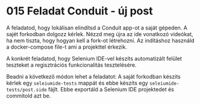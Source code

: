 # 015 Feladat Conduit - új post

A feladatod, hogy lokálisan elindítsd a Conduit app-ot a saját gépeden. A sajét forkodban dolgozz kérlek. Nézzd meg újra az ide vonatkozó videókat, ha nem tiszta, hogy hogyan kell a fork-ot létrehozni. 
Az indításhoz használd a docker-compose file-t ami a projekttel érkezik.

A konkrét feladatod, hogy Selenium IDE-vel készíts automatizált felület teszteket a regisztrációs funkcionalitás tesztelésére.

Beadni a következő módon lehet a feladatot:
A saját forkodban készíts kérlek egy `seleiumide-tests` mappát és ebbe készíts egy `seleiumide-tests/post.side` fájlt. Ebbe exportáld a Selenium IDE projektedet és commitold azt be.